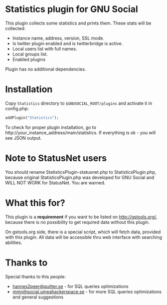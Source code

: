 # Statistics plugin for GNU Social

This plugin collects some statistics and prints them. These stats will be collected:

* Instance name, address, version, SSL mode.
* Is twitter plugin enabled and is twitterbridge is active.
* Local users list with full names.
* Local groups list.
* Enabled plugins

Plugin has no additional dependencies.

# Installation

Copy ``Statistics`` directory to ``$GNUSOCIAL_ROOT/plugins`` and activate it in config.php:

```php
addPlugin("Statistics");
```

To check for proper plugin installation, go to http://your_instance_address/main/statistics. If everything is ok - you will see JSON output.

# Note to StatusNet users

You should rename StatisticsPlugin-statusnet.php to StatisticsPlugin.php, because original StatisticsPlugin.php was developed for GNU Social and WILL NOT WORK for StatusNet. You are warned.

# What this for?

This plugin is a **requirement** if you want to be listed on http://gstools.org/, because there is no possibility to get required data without this plugin.

On gstools.org side, there is a special script, which will fetch data, provided with this plugin. All data will be accessible thru web interface with searching abilities.

# Thanks to

Special thanks to this people:

* hannes2peer@quitter.se - for SQL queries optimizations
* mmn@social.umeahackerspace.se - for more SQL queries optimizations and general suggestions
